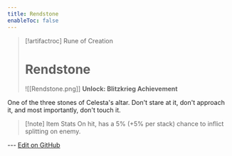 ```yaml
---
title: Rendstone
enableToc: false
---
```

> [!artifactroc] Rune of Creation
>
> # Rendstone
>
> ![[Rendstone.png]]
> **Unlock: Blitzkrieg Achievement** 

One of the three stones of Celesta's altar. Don't stare at it, don't approach it, and most importantly, don't touch it.

> [!note] Item Stats
> On hit, has a 5% (+5% per stack) chance to inflict splitting on enemy.

--- [Edit on GitHub](https://github.com/Mondrethos/gatekeeperwiki/edit/main/content/Artifacts/Rendstone.md)
